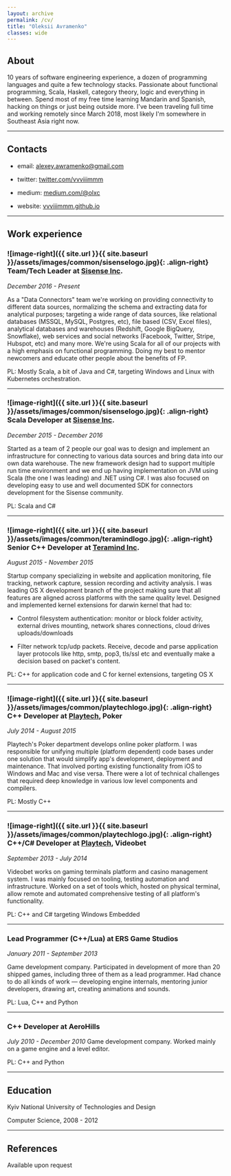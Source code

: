 ```yaml
---
layout: archive
permalink: /cv/
title: "Oleksii Avramenko"
classes: wide
---
```


## About

10 years of software engineering experience, a dozen of programming languages and quite a few technology stacks. Passionate about functional programming, Scala, Haskell, category theory, logic and everything in between. Spend most of my free time learning Mandarin and Spanish, hacking on things or just being outside more. I've been traveling full time and working remotely since March 2018, most likely I'm somewhere in Southeast Asia right now.

---

## Contacts

- email: [alexey.awramenko@gmail.com](mailto:alexey.awramenko@gmail.com)

- twitter: [twitter.com/vvviiimmm](https://twitter.com/vvviiimmm) 

- medium: [medium.com/@olxc](https://medium.com/@olxc)

- website: [vvviiimmm.github.io](https://vvviiimmm.github.io/)

---

## Work experience
### ![image-right]({{ site.url }}{{ site.baseurl }}/assets/images/common/sisenselogo.jpg){: .align-right} Team/Tech Leader at [Sisense Inc](https://www.sisense.com).

_December 2016 - Present_

As a "Data Connectors" team we're working on providing connectivity to different data sources, normalizing the schema and extracting data for analytical purposes; targeting a wide range of data sources, like relational databases (MSSQL, MySQL, Postgres, etc), file based (CSV, Excel files), analytical databases and warehouses (Redshift, Google BigQuery, Snowflake), web services and social networks (Facebook, Twitter, Stripe, Hubspot, etc) and many more. We're using Scala for all of our projects with a high emphasis on functional programming. Doing my best to mentor newcomers and educate other people about the benefits of FP.

PL: Mostly Scala, a bit of Java and C#, targeting Windows and Linux with Kubernetes orchestration.

---

### ![image-right]({{ site.url }}{{ site.baseurl }}/assets/images/common/sisenselogo.jpg){: .align-right} Scala Developer at [Sisense Inc](https://www.sisense.com).

_December 2015 - December 2016_

Started as a team of 2 people our goal was to design and implement an infrastructure for connecting to various data sources and bring data into our own data warehouse. The new framework design had to support multiple run time environment and we end up having implementation on JVM using Scala (the one I was leading) and .NET using C#. I was also focused on developing easy to use and well documented SDK for connectors development for the Sisense community.

PL: Scala and C#

---

### ![image-right]({{ site.url }}{{ site.baseurl }}/assets/images/common/teramindlogo.jpg){: .align-right} Senior C++ Developer at [Teramind Inc](https://www.teramind.co).

_August 2015 - November 2015_

Startup company specializing in website and application monitoring, file tracking, network capture, session recording and activity analysis. I was leading OS X development branch of the project making sure that all features are aligned across platforms with the same quality level. Designed and implemented kernel extensions for darwin kernel that had to:

- Control filesystem authentication: monitor or block folder activity, external drives mounting, network shares connections, cloud drives uploads/downloads

- Filter network tcp/udp packets. Receive, decode and parse application layer protocols like http, smtp, pop3, tls/ssl etc and eventually make a decision based on packet's content.

PL: C++ for application code and C for kernel extensions, targeting OS X

---

### ![image-right]({{ site.url }}{{ site.baseurl }}/assets/images/common/playtechlogo.jpg){: .align-right} C++ Developer at [Playtech](https://www.playtech.com), Poker

_July 2014 - August 2015_

Playtech's Poker department develops online poker platform. I was responsible for unifying multiple (platform dependent) code bases under one solution that would simplify app's development, deployment and maintenance. That involved porting existing functionality from iOS to Windows and Mac and vise versa. There were a lot of technical challenges that required deep knowledge in various low level components and compilers.

PL: Mostly C++

---

### ![image-right]({{ site.url }}{{ site.baseurl }}/assets/images/common/playtechlogo.jpg){: .align-right} C++/C# Developer at [Playtech](https://www.playtech.com), Videobet

_September 2013 - July 2014_

Videobet works on gaming terminals platform and casino management system. I was mainly focused on tooling, testing automation and infrastructure. Worked on a set of tools which, hosted on physical terminal, allow remote and automated comprehensive testing of all platform's functionality.

PL: C++ and C# targeting Windows Embedded

---

### Lead Programmer (C++/Lua) at ERS Game Studios

_January 2011 - September 2013_

Game development company. Participated in development of more than 20 shipped games, including three of them as a lead programmer. Had chance to do all kinds of work — developing engine internals, mentoring junior developers, drawing art, creating animations and sounds.

PL: Lua, C++ and Python

---

### C++ Developer at AeroHills

_July 2010 - December 2010_
Game development company. Worked mainly on a game engine and a level editor.

PL: C++ and Python

---

## Education
Kyiv National University of Technologies and Design 

Computer Science, 2008 - 2012

---

## References
Available upon request
